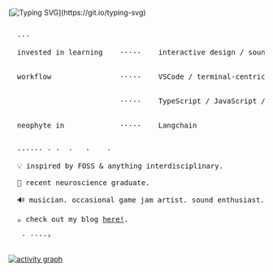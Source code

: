 [![Typing SVG](https://readme-typing-svg.demolab.com?font=Roboto+Mono&weight=250&size=38&duration=3000&pause=900&color=B84C0A&multiline=false&width=600&height=80&lines=%E3%82%88%E3%81%86%E3%81%93%E3%81%9D%EF%BC%81;welcome.)](https://git.io/typing-svg)
<pre>
  
  -⋅⋅
  
  invested in learning    ⋅⋅⋅--    interactive design / sound / optimised coffee brewing <br>
  
  workflow                ⋅⋅⋅--    VSCode / terminal-centric / React.js <br>
  
                          ⋅⋅⋅--    TypeScript / JavaScript / HTML & CSS <br>
  
  neophyte in             ⋅⋅⋅--    Langchain <br>

  --⋅⋅⋅⋅ ⋅ ⋅  ⋅   ⋅    ⋅  

  💡 inspired by FOSS & anything interdisciplinary.
  
  🧠 recent neuroscience graduate.

  🔊 musician. occasional game jam artist. sound enthusiast.
  
  ☕ check out my blog <a href="http://lysts.xyz/">here!</a>.
  
   ⋅ ⋅⋅⋅-›
  
</pre>

[![activity graph](https://github-readme-activity-graph.vercel.app/graph?username=lysts&custom_title=contribution%20log&hide_border=true&bg_color=07060c&color=d75f00&title_color=d75f00&line=d75f00&point=879cff)](https://github.com/lysts/github-readme-activity-graph)



